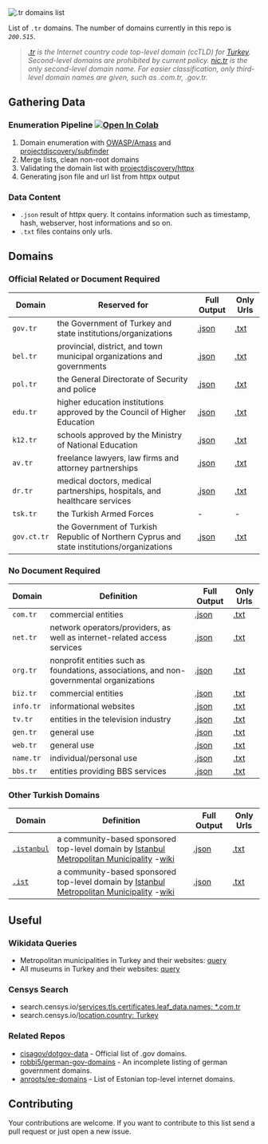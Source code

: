 <picture>
  <source media="(prefers-color-scheme: dark)" srcset="https://user-images.githubusercontent.com/16024979/207469449-f9f36114-6e4d-4549-bf18-bd90a0e4efde.png">
  <source media="(prefers-color-scheme: light)" srcset="https://user-images.githubusercontent.com/16024979/207469461-8eb4332a-d530-455f-9832-4bad74acf5b9.png">
  <img alt=".tr domains list" src="https://user-images.githubusercontent.com/16024979/207469461-8eb4332a-d530-455f-9832-4bad74acf5b9.png">
</picture>

List of `.tr` domains. The number of domains currently in this repo is _`200.515`_.

> _[.tr](https://en.wikipedia.org/wiki/.tr) is the Internet country code top-level domain (ccTLD) for [Turkey](https://www.cia.gov/the-world-factbook/countries/turkey-turkiye/). Second-level domains are prohibited by current policy. [nic.tr](https://icannwiki.org/NIC.TR) is the only second-level domain name. For easier classification, only third-level domain names are given, such as .com.tr, .gov.tr._

## Gathering Data

### Enumeration Pipeline [![Open In Colab](https://colab.research.google.com/assets/colab-badge.svg)](https://colab.research.google.com/github/agmmnn/tr-domains/blob/master/tr-domains-pipeline.ipynb)

1. Domain enumeration with [OWASP/Amass](https://github.com/OWASP/Amass) and [projectdiscovery/subfinder](https://github.com/projectdiscovery/subfinder)
1. Merge lists, clean non-root domains
1. Validating the domain list with [projectdiscovery/httpx](https://github.com/projectdiscovery/httpx)
1. Generating json file and url list from httpx output

### Data Content

- `.json` result of httpx query. It contains information such as timestamp, hash, webserver, host informations and so on.
- `.txt` files contains only urls.

## Domains

### Official Related or Document Required

| Domain      | Reserved for                                                                               | Full Output                          | Only Urls                          |
| ----------- | ------------------------------------------------------------------------------------------ | ------------------------------------ | ---------------------------------- |
| `gov.tr`    | the Government of Turkey and state institutions/organizations                              | [.json](/data_docreq/gov.tr.json)    | [.txt](/data_docreq/gov.tr.txt)    |
| `bel.tr`    | provincial, district, and town municipal organizations and governments                     | [.json](/data_docreq/bel.tr.json)    | [.txt](/data_docreq/bel.tr.txt)    |
| `pol.tr`    | the General Directorate of Security and police                                             | [.json](/data_docreq/pol.tr.json)    | [.txt](/data_docreq/pol.tr.txt)    |
| `edu.tr`    | higher education institutions approved by the Council of Higher Education                  | [.json](/data_docreq/edu.tr.json)    | [.txt](/data_docreq/edu.tr.txt)    |
| `k12.tr`    | schools approved by the Ministry of National Education                                     | [.json](/data_docreq/k12.tr.json)    | [.txt](/data_docreq/k12.tr.txt)    |
| `av.tr`     | freelance lawyers, law firms and attorney partnerships                                     | [.json](/data_docreq/av.tr.json)     | [.txt](/data_docreq/av.tr.txt)     |
| `dr.tr`     | medical doctors, medical partnerships, hospitals, and healthcare services                  | [.json](/data_docreq/dr.tr.json)     | [.txt](/data_docreq/dr.tr.txt)     |
| `tsk.tr`    | the Turkish Armed Forces                                                                   | -                                    | -                                  |
| `gov.ct.tr` | the Government of Turkish Republic of Northern Cyprus and state institutions/organizations | [.json](/data_docreq/gov.ct.tr.json) | [.txt](/data_docreq/gov.ct.tr.txt) |

### No Document Required

| Domain    | Definition                                                                               | Full Output                       | Only Urls                       |
| --------- | ---------------------------------------------------------------------------------------- | --------------------------------- | ------------------------------- |
| `com.tr`  | commercial entities                                                                      | [.json](/data_nodoc/com.tr.json)  | [.txt](/data_nodoc/com.tr.txt)  |
| `net.tr`  | network operators/providers, as well as internet-related access services                 | [.json](/data_nodoc/net.tr.json)  | [.txt](/data_nodoc/net.tr.txt)  |
| `org.tr`  | nonprofit entities such as foundations, associations, and non-governmental organizations | [.json](/data_nodoc/org.tr.json)  | [.txt](/data_nodoc/org.tr.txt)  |
| `biz.tr`  | commercial entities                                                                      | [.json](/data_nodoc/biz.tr.json)  | [.txt](/data_nodoc/biz.tr.txt)  |
| `info.tr` | informational websites                                                                   | [.json](/data_nodoc/info.tr.json) | [.txt](/data_nodoc/info.tr.txt) |
| `tv.tr`   | entities in the television industry                                                      | [.json](/data_nodoc/tv.tr.json)   | [.txt](/data_nodoc/tv.tr.txt)   |
| `gen.tr`  | general use                                                                              | [.json](/data_nodoc/gen.tr.json)  | [.txt](/data_nodoc/gen.tr.txt)  |
| `web.tr`  | general use                                                                              | [.json](/data_nodoc/web.tr.json)  | [.txt](/data_nodoc/web.tr.txt)  |
| `name.tr` | individual/personal use                                                                  | [.json](/data_nodoc/name.tr.json) | [.txt](/data_nodoc/name.tr.txt) |
| `bbs.tr`  | entities providing BBS services                                                          | [.json](/data_nodoc/bbs.tr.json)  | [.txt](/data_nodoc/bbs.tr.txt)  |

### Other Turkish Domains

| Domain                                         | Definition                                                                                                                                                         | Full Output                        | Only Urls                        |
| ---------------------------------------------- | ------------------------------------------------------------------------------------------------------------------------------------------------------------------ | ---------------------------------- | -------------------------------- |
| [`.istanbul`](https://icannwiki.org/.istanbul) | a community-based sponsored top-level domain by [Istanbul Metropolitan Municipality](https://www.ibb.istanbul/en) -[wiki](https://en.wikipedia.org/wiki/.istanbul) | [.json](/data_other/istanbul.json) | [.txt](/data_other/istanbul.txt) |
| [`.ist`](https://icannwiki.org/.ist)           | a community-based sponsored top-level domain by [Istanbul Metropolitan Municipality](https://www.ibb.istanbul/en) -[wiki](https://en.wikipedia.org/wiki/.istanbul) | [.json](/data_other/ist.json)      | [.txt](/data_other/ist.txt)      |

## Useful

### Wikidata Queries

- Metropolitan municipalities in Turkey and their websites: [query](https://query.wikidata.org/#SELECT%20%3Fitem%20%3FitemLabel%20%3Fwebsite%0AWHERE%20%0A%7B%0A%20%20%3Fitem%20wdt%3AP31%2Fwdt%3AP279%2a%20wd%3AQ2716259.%0A%20%20OPTIONAL%7B%3Fitem%20wdt%3AP856%20%20%3Fwebsite%20.%7D%0A%20%20SERVICE%20wikibase%3Alabel%20%7B%20bd%3AserviceParam%20wikibase%3Alanguage%20%22%5BAUTO_LANGUAGE%5D%2Ctr%22.%20%7D%0A%7D%0AORDER%20BY%20%3Fitem)
- All museums in Turkey and their websites: [query](https://query.wikidata.org/#%23t%C3%BCrkiyedeki%28Q43%29%20m%C3%BCzeler%28Q33506%29%0ASELECT%20DISTINCT%20%3Fitem%20%3Fname%20%3Fweb%20%3Fcoord%20%3Flat%20%3Flon%0AWHERE%0A%7B%0A%20hint%3AQuery%20hint%3Aoptimizer%20%22None%22%20.%0A%20%3Fitem%20wdt%3AP131%2a%20wd%3AQ43%20.%0A%20%3Fitem%20wdt%3AP31%2Fwdt%3AP279%2a%20wd%3AQ33506%20.%0A%20%3Fitem%20wdt%3AP625%20%3Fcoord%20.%0A%20%3Fitem%20p%3AP625%20%3Fcoordinate%20.%0A%20%3Fcoordinate%20psv%3AP625%20%3Fcoordinate_node%20.%0A%20%3Fcoordinate_node%20wikibase%3AgeoLatitude%20%3Flat%20.%0A%20%3Fcoordinate_node%20wikibase%3AgeoLongitude%20%3Flon%20.%0A%20OPTIONAL%7B%3Fitem%20wdt%3AP856%20%20%3Fweb%20.%7D%0A%20SERVICE%20wikibase%3Alabel%20%7B%0A%20bd%3AserviceParam%20wikibase%3Alanguage%20%22tr%22%20.%0A%20%3Fitem%20rdfs%3Alabel%20%3Fname%0A%20%7D%0A%7D%0AORDER%20BY%20ASC%20%28%3Fname%29)

### Censys Search

- search.censys.io/[services.tls.certificates.leaf_data.names: \*.com.tr](https://search.censys.io/search?resource=hosts&sort=RELEVANCE&per_page=25&virtual_hosts=EXCLUDE&q=services.tls.certificates.leaf_data.names%3A+*.com.tr)
- search.censys.io/[location.country: Turkey](https://search.censys.io/search?resource=hosts&sort=RELEVANCE&per_page=25&virtual_hosts=EXCLUDE&q=location.country%3A+Turkey)

### Related Repos

- [cisagov/dotgov-data](https://github.com/cisagov/dotgov-data) - Official list of .gov domains.
- [robbi5/german-gov-domains](https://github.com/robbi5/german-gov-domains) - An incomplete listing of german government domains.
- [anroots/ee-domains](https://github.com/anroots/ee-domains) - List of Estonian top-level internet domains.

## Contributing

Your contributions are welcome. If you want to contribute to this list send a pull request or just open a new issue.
